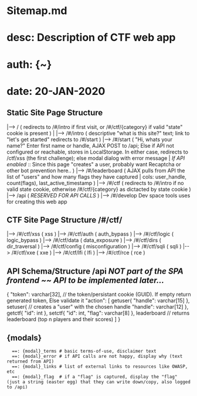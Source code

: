 # Sitemap.md

[site]: https://[tbd].org/
# desc: Description of CTF web app
# auth: {~}
# date: 20-JAN-2020

## Static Site Page Structure
  |--> /  ( redirects to /#/intro if first visit, or /#/ctf/{category} if valid "state" cookie is present )
    |
    |--> /#/intro   ( descriptive "what is this site?" text; link to "let's get started" redirects to /#/start )
    |--> /#/start   ( "Hi, whats your name?" Enter first name or handle, AJAX POST to /api; Else if API not configured or reachable, stores in LocalStorage. In either case, redirects to /ctf/xss (the first challenge); else modal dialog with error message
    |               *If API enabled* :: Since this page "creates" a user, probably want Recaptcha or other bot prevention here.. )
    |--> /#/leaderboard  ( AJAX pulls from API the list of "users" and how many flags they have captured
    |                     cols: user_handle, count(flags), last_active_timestamp )
    |--> /#/ctf  ( redirects to /#/intro if no valid state cookie, otherwise /#/ctf/{category} as dictacted by state cookie )
    |--> /api  ( *RESERVED FOR API CALLS* )
    |--> /#/develop Dev space tools uses for creating this web app

## CTF Site Page Structure /#/ctf/
  |--> /#/ctf/xss  ( xss  )
  |--> /#/ctf/auth  ( auth_bypass  )
  |--> /#/ctf/logic  ( logic_bypass  )
  |--> /#/ctf/data ( data_exposure  )
  |--> /#/ctf/dirs  ( dir_traversal  )
  |--> /#/ctf/config  ( misconfiguration  )
  |--> /#/ctf/sqli  ( sqli  )
  |--> /#/ctf/xxe  ( xxe  )
  |--> /#/ctf/lfi  ( lfi  )
  |--> /#/ctf/rce  ( rce  )

##  API Schema/Structure /api *NOT part of the SPA frontend ~~ API to be implemented later...*
  {
    "token":
      varchar[32], // the token/persistant cookie (GUID). If empty return generated token, Else validate it
    "action": [
      getuser{
        "handle": varchar[15]
      },
      setuser{ // creates a "user" with the chosen handle
        "handle": varchar[12]
      },
      getctf{
        "id": int
      },
      setctf{
        "id": int,
        "flag": varchar[8]
      },
      leaderboard // returns leaderboard (top n players and their scores)
    ]
  }


  ##  {modals}
      ==: {modal}_terms # basic terms-of-use, disclaimer text
      ==: {modal}_error # if API calls are not happy, display why (text returned from API)
      ==: {modal}_links # list of external links to resources like OWASP, etc
      ==: {modal}_flag  # if a "flag" is captured, display the "flag" (just a string (easter egg) that they can write down/copy, also logged to /api)
